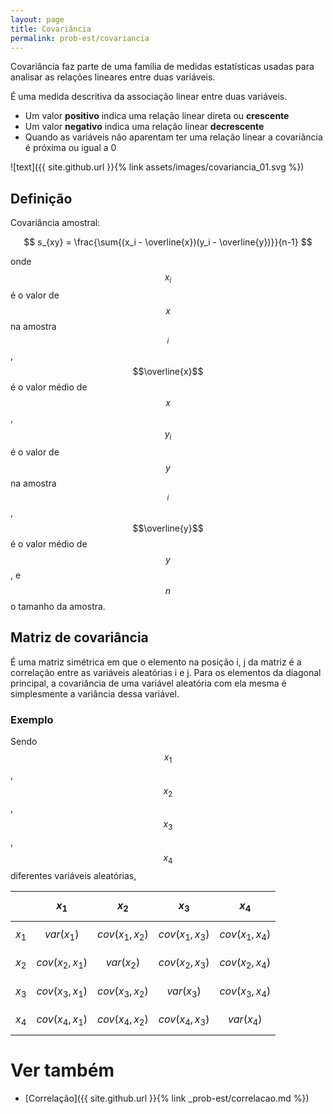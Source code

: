 ```yaml
---
layout: page
title: Covariância
permalink: prob-est/covariancia
---
```


Covariância faz parte de uma família de medidas estatísticas usadas para analisar as relações lineares entre duas variáveis.

É uma medida descritiva da associação linear entre duas variáveis.
- Um valor **positivo** indica uma relação linear direta ou **crescente**
- Um valor **negativo** indica uma relação linear **decrescente**
- Quando as variáveis não aparentam ter uma relação linear a covariância é próxima ou igual a 0

![text]({{ site.github.url }}{% link assets/images/covariancia_01.svg %})

## Definição
Covariância amostral:

$$ s_{xy} = \frac{\sum{(x_i - \overline{x})(y_i - \overline{y})}}{n-1} $$

onde $$x_i$$ é o valor de $$x$$ na amostra $$_i$$, $$\overline{x}$$ é o valor médio de $$x$$, $$y_i$$ é o valor de $$y$$ na amostra $$_i$$, $$\overline{y}$$ é o valor médio de $$y$$, e $$n$$ o tamanho da amostra.


## Matriz de covariância
É uma matriz simétrica em que o elemento na posição i, j da matriz é a correlação entre as variáveis aleatórias i e j. Para os elementos da diagonal principal, a covariância de uma variável aleatória com ela mesma é simplesmente a variância dessa variável.

### Exemplo
Sendo $$x_1$$, $$x_2$$, $$x_3$$, $$x_4$$ diferentes variáveis aleatórias,

|         |      $$x_1$$     |      $$x_2$$     |      $$x_3$$     |      $$x_4$$     |
|:-------:|:----------------:|:----------------:|:----------------:|:----------------:|
| $$x_1$$ |   $$var(x_1)$$   | $$cov(x_1,x_2)$$ | $$cov(x_1,x_3)$$ | $$cov(x_1,x_4)$$ |
| $$x_2$$ | $$cov(x_2,x_1)$$ |   $$var(x_2)$$   | $$cov(x_2,x_3)$$ | $$cov(x_2,x_4)$$ |
| $$x_3$$ | $$cov(x_3,x_1)$$ | $$cov(x_3,x_2)$$ |   $$var(x_3)$$   | $$cov(x_3,x_4)$$ |
| $$x_4$$ | $$cov(x_4,x_1)$$ | $$cov(x_4,x_2)$$ | $$cov(x_4,x_3)$$ |   $$var(x_4)$$   |

# Ver também
- [Correlação]({{ site.github.url }}{% link _prob-est/correlacao.md %})
